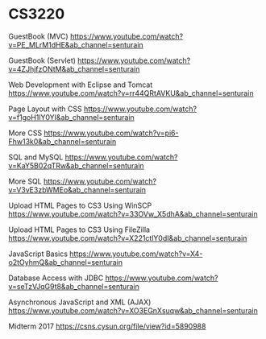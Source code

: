 # CS3220
GuestBook (MVC)
https://www.youtube.com/watch?v=PE_MLrM1dHE&ab_channel=senturain

GuestBook (Servlet)
https://www.youtube.com/watch?v=4ZJhjfzONtM&ab_channel=senturain

Web Development with Eclipse and Tomcat
https://www.youtube.com/watch?v=rr44QRtAVKU&ab_channel=senturain

Page Layout with CSS
https://www.youtube.com/watch?v=f1goH1lY0YI&ab_channel=senturain

More CSS
https://www.youtube.com/watch?v=pi6-Fhw13k0&ab_channel=senturain

SQL and MySQL
https://www.youtube.com/watch?v=KaY5B02qTRw&ab_channel=senturain

More SQL
https://www.youtube.com/watch?v=V3vE3zbWMEo&ab_channel=senturain

Upload HTML Pages to CS3 Using WinSCP
https://www.youtube.com/watch?v=33OVw_X5dhA&ab_channel=senturain

Upload HTML Pages to CS3 Using FileZilla
https://www.youtube.com/watch?v=X221ctlY0dI&ab_channel=senturain

JavaScript Basics
https://www.youtube.com/watch?v=X4-o2tOyhmQ&ab_channel=senturain

Database Access with JDBC
https://www.youtube.com/watch?v=seTzVJqG9t8&ab_channel=senturain

Asynchronous JavaScript and XML (AJAX)
https://www.youtube.com/watch?v=XO3EGnXsuqw&ab_channel=senturain

Midterm 2017
https://csns.cysun.org/file/view?id=5890988
